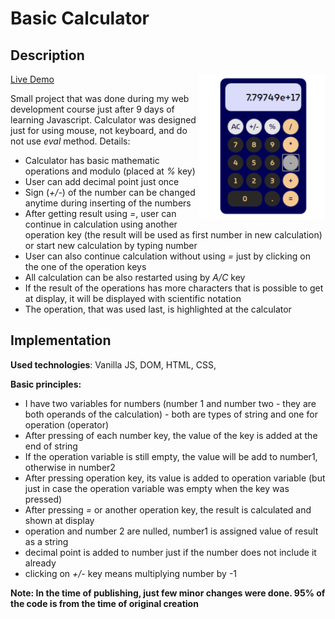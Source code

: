 # Basic Calculator

## Description

<img align="right" src="./calculator.png" width="40%">

[Live Demo](https://alice-rez.github.io/Basic-calculator/)

Small project that was done during my web development course just after 9 days of learning Javascript. Calculator was designed just for using mouse, not keyboard, and do not use _eval_ method. Details:

- Calculator has basic mathematic operations and modulo (placed at _%_ key)
- User can add decimal point just once
- Sign (_+/-_) of the number can be changed anytime during inserting of the numbers
- After getting result using _=_, user can continue in calculation using another operation key (the result will be used as first number in new calculation) or start new calculation by typing number
- User can also continue calculation without using _=_ just by clicking on the one of the operation keys
- All calculation can be also restarted using by _A/C_ key
- If the result of the operations has more characters that is possible to get at display, it will be displayed with scientific notation
- The operation, that was used last, is highlighted at the calculator

## Implementation

**Used technologies**: Vanilla JS, DOM, HTML, CSS,

**Basic principles:**

- I have two variables for numbers (number 1 and number two - they are both operands of the calculation) - both are types of string and one for operation (operator)
- After pressing of each number key, the value of the key is added at the end of string
- If the operation variable is still empty, the value will be add to number1, otherwise in number2
- After pressing operation key, its value is added to operation variable (but just in case the operation variable was empty when the key was pressed)
- After pressing _=_ or another operation key, the result is calculated and shown at display
- operation and number 2 are nulled, number1 is assigned value of result as a string
- decimal point is added to number just if the number does not include it already
- clicking on _+/-_ key means multiplying number by -1

**Note: In the time of publishing, just few minor changes were done. 95% of the code is from the time of original creation**
